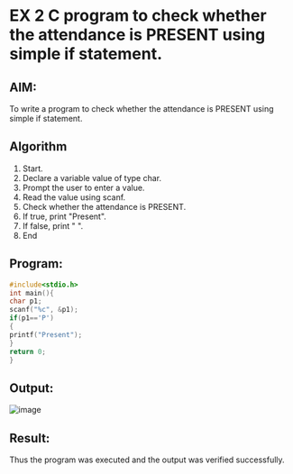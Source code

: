 # EX 2 C program to check whether the attendance is PRESENT using simple if statement.
## AIM:
To write a program to check whether the attendance is PRESENT using simple if statement.

## Algorithm
1. Start.
2. Declare a variable value of type char.
3. Prompt the user to enter a value.
4. Read the value using scanf.
5. Check whether the attendance is PRESENT.
6. If true, print "Present".
7. If false, print " ".
8. End 

## Program:
```c
#include<stdio.h> 
int main(){
char p1; 
scanf("%c", &p1);
if(p1=='P')
{
printf("Present");
}
return 0;
}

```

## Output:
![image](https://github.com/user-attachments/assets/59abca20-42db-42fc-a7e5-101ade448b36)


## Result:
Thus the program was executed and the output was verified successfully.
